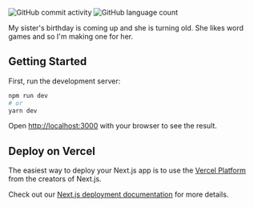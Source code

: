 ![GitHub commit activity](https://img.shields.io/github/commit-activity/y/mgmodell/lastword?style=flat-square)
![GitHub language count](https://img.shields.io/github/languages/count/mgmodell/lastword)

My sister's birthday is coming up and she is turning old. She likes word games and so I'm making one for her.

## Getting Started

First, run the development server:

```bash
npm run dev
# or
yarn dev
```

Open [http://localhost:3000](http://localhost:3000) with your browser to see the result.

## Deploy on Vercel

The easiest way to deploy your Next.js app is to use the [Vercel Platform](https://vercel.com/new?utm_medium=default-template&filter=next.js&utm_source=create-next-app&utm_campaign=create-next-app-readme) from the creators of Next.js.

Check out our [Next.js deployment documentation](https://nextjs.org/docs/deployment) for more details.
